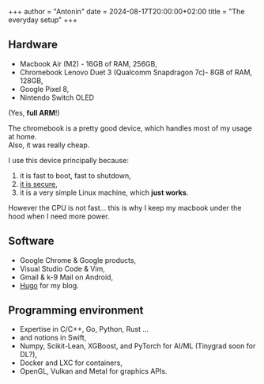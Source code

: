 +++
author = "Antonin"
date = 2024-08-17T20:00:00+02:00
title = "The everyday setup"
+++

## Hardware

* Macbook Air (M2) - 16GB of RAM, 256GB,
* Chromebook Lenovo Duet 3 (Qualcomm Snapdragon 7c)- 8GB of RAM, 128GB,
* Google Pixel 8,
* Nintendo Switch OLED

(Yes, **full ARM**!)

The chromebook is a pretty good device, which handles most of my usage at home.  
Also, it was really cheap.

I use this device principally because:
1. it is fast to boot, fast to shutdown,
2. [it is secure](https://www.youtube.com/watch?v=A9WVmNfgjtQ),
3. it is a very simple Linux machine, which **just works**.

However the CPU is not fast... this is why I keep my macbook under the hood 
when I need more power.

## Software

* Google Chrome & Google products,
* Visual Studio Code & Vim,
* Gmail & k-9 Mail on Android,
* [Hugo](https://www.gohugo.io) for my blog.

## Programming environment

* Expertise in C/C++, Go, Python, Rust ...
* and notions in Swift,
* Numpy, Scikit-Lean, XGBoost, and PyTorch for AI/ML (Tinygrad soon for DL?),
* Docker and LXC for containers,
* OpenGL, Vulkan and Metal for graphics APIs.
